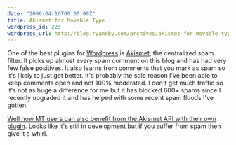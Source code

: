 ```yaml
---
date: "2006-04-16T00:00:00Z"
title: Akismet for Movable Type
wordpress_id: 223
wordpress_url: http://blog.ryaneby.com/archives/akismet-for-movable-type/
---
```

One of the best plugins for <a href="http://www.wordpress.org">Wordpress</a> is <a href="http://akismet.com/">Akismet</a>, the centralized spam filter. It picks up almost every spam comment on this blog and has had very few false positives. It also learns from comments that you mark as spam so it's likely to just get better. It's probably the sole reason I've been able to keep comments open and not 100% moderated. I don't get much traffic so it's not as huge a difference for me but it has blocked 600+ spams since I recently upgraded it and has helped with some recent spam floods I've gotten.

<a href="http://akismet.com/blog/2006/04/for-mt/">Well now MT users can also benefit from the Akismet API with their own plugin</a>. Looks like it's still in development but if you suffer from spam then give it a whirl. 
